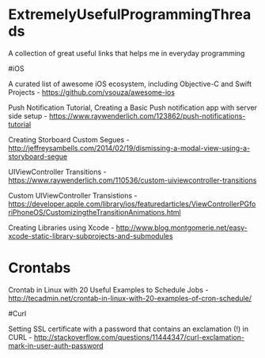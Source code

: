 # ExtremelyUsefulProgrammingThreads
A collection of great useful links that helps me in everyday programming

#iOS

A curated list of awesome iOS ecosystem, including Objective-C and Swift Projects - https://github.com/vsouza/awesome-ios

Push Notification Tutorial, Creating a Basic Push notification app with server side setup - https://www.raywenderlich.com/123862/push-notifications-tutorial

Creating Storboard Custom Segues - http://jeffreysambells.com/2014/02/19/dismissing-a-modal-view-using-a-storyboard-segue

UIViewController Transitions - https://www.raywenderlich.com/110536/custom-uiviewcontroller-transitions

Custom UIViewController Transistions - https://developer.apple.com/library/ios/featuredarticles/ViewControllerPGforiPhoneOS/CustomizingtheTransitionAnimations.html

Creating Libraries using Xcode - http://www.blog.montgomerie.net/easy-xcode-static-library-subprojects-and-submodules

# Crontabs

Crontab in Linux with 20 Useful Examples to Schedule Jobs - http://tecadmin.net/crontab-in-linux-with-20-examples-of-cron-schedule/

#Curl

Setting SSL certificate with a password that contains an exclamation (!) in CURL - http://stackoverflow.com/questions/11444347/curl-exclamation-mark-in-user-auth-password
